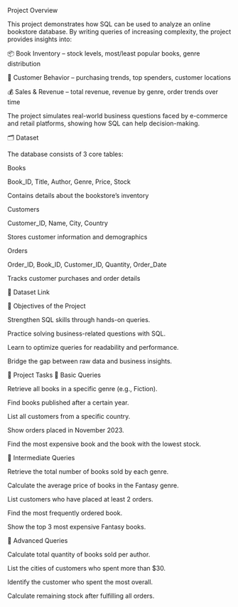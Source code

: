  Project Overview

This project demonstrates how SQL can be used to analyze an online bookstore database. By writing queries of increasing complexity, the project provides insights into:

📦 Book Inventory – stock levels, most/least popular books, genre distribution

🛒 Customer Behavior – purchasing trends, top spenders, customer locations

💰 Sales & Revenue – total revenue, revenue by genre, order trends over time

The project simulates real-world business questions faced by e-commerce and retail platforms, showing how SQL can help decision-making.

🗂 Dataset

The database consists of 3 core tables:

Books

Book_ID, Title, Author, Genre, Price, Stock

Contains details about the bookstore’s inventory

Customers

Customer_ID, Name, City, Country

Stores customer information and demographics

Orders

Order_ID, Book_ID, Customer_ID, Quantity, Order_Date

Tracks customer purchases and order details

📌 Dataset Link

🎯 Objectives of the Project

Strengthen SQL skills through hands-on queries.

Practice solving business-related questions with SQL.

Learn to optimize queries for readability and performance.

Bridge the gap between raw data and business insights.

📝 Project Tasks
🔹 Basic Queries

Retrieve all books in a specific genre (e.g., Fiction).

Find books published after a certain year.

List all customers from a specific country.

Show orders placed in November 2023.

Find the most expensive book and the book with the lowest stock.

🔹 Intermediate Queries

Retrieve the total number of books sold by each genre.

Calculate the average price of books in the Fantasy genre.

List customers who have placed at least 2 orders.

Find the most frequently ordered book.

Show the top 3 most expensive Fantasy books.

🔹 Advanced Queries

Calculate total quantity of books sold per author.

List the cities of customers who spent more than $30.

Identify the customer who spent the most overall.

Calculate remaining stock after fulfilling all orders.
